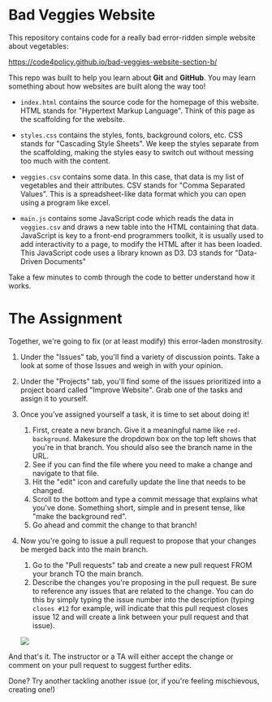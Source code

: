 # Bad Veggies Website

This repository contains code for a really bad error-ridden simple website about vegetables:

https://code4policy.github.io/bad-veggies-website-section-b/

This repo was built to help you learn about **Git** and **GitHub**. You may learn something about how websites are built along the way too!

- `index.html` contains the source code for the homepage of this website. HTML stands for "Hypertext Markup Language". Think of this page as the scaffolding for the website.

- `styles.css` contains the styles, fonts, background colors, etc. CSS stands for "Cascading Style Sheets". We keep the styles separate from the scaffolding, making the styles easy to switch out without messing too much with the content.

- `veggies.csv` contains some data. In this case, that data is my list of vegetables and their attributes. CSV stands for "Comma Separated Values". This is a spreadsheet-like data format which you can open using a program like excel. 

- `main.js` contains some JavaScript code which reads the data in `veggies.csv` and draws a new table into the HTML containing that data. JavaScript is key to a front-end programmers toolkit, it is usually used to add interactivity to a page, to modify the HTML after it has been loaded. This JavaScript code uses a library known as D3. D3 stands for "Data-Driven Documents"

Take a few minutes to comb through the code to better understand how it works.

# The Assignment

Together, we're going to fix (or at least modify) this error-laden monstrosity.

1. Under the "Issues" tab, you'll find a variety of discussion points. Take a look at some of those Issues and weigh in with your opinion.
2. Under the "Projects" tab, you'll find some of the issues prioritized into a project board called "Improve Website". Grab one of the tasks and assign it to yourself.
3. Once you've assigned yourself a task, it is time to set about doing it! 
    1. First, create a new branch. Give it a meaningful name like `red-background`. Makesure the dropdown box on the top left shows that you're in that branch. You should also see the branch name in the URL.    
    2. See if you can find the file where you need to make a change and navigate to that file.
    3. Hit the "edit" icon and carefully update the line that needs to be changed.
    4. Scroll to the bottom and type a commit message that explains what you've done. Something short, simple and in present tense, like "make the background red".
    5. Go ahead and commit the change to that branch!
    
4. Now you're going to issue a pull request to propose that your changes be merged back into the main branch. 
    1. Go to the "Pull requests" tab and create a new pull request FROM your branch TO the main branch. 
    2. Describe the changes you're proposing in the pull request. Be sure to reference any issues that are related to the change. You can do this by simply typing the issue number into the description (typing `closes #12` for example, will indicate that this pull request closes issue 12 and will create a link between your pull request and that issue).
    
    ![](https://www.evernote.com/shard/s150/sh/0c37d4f3-0a35-4650-8a29-a21cd799190c/27371bb5d5d2c1cf/res/96a59066-7cc9-4b11-a1d4-d528649ae048)
  
And that's it. The instructor or a TA will either accept the change or comment on your pull request to suggest further edits. 

Done? Try another tackling another issue (or, if you're feeling mischievous, creating one!) 
